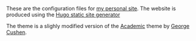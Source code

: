 These are the configuration files for [my personal site](garygbaker.com). The website is produced using the [Hugo static site generator](gohugo.io)

The theme is a slighly modified version of the [Academic](https://github.com/gcushen/hugo-academic) theme by [George Cushen](https://georgecushen.com/).
